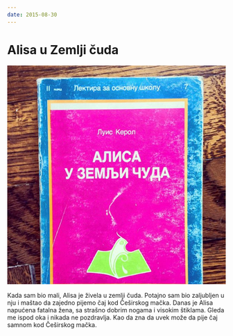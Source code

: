 ```yaml
---
date: 2015-08-30
---
```


# Alisa u Zemlji čuda

![](alisa-u-zemlji-cuda.jpg)

Kada sam bio mali, Alisa je živela u zemlji čuda. Potajno sam bio zaljubljen u nju i maštao da zajedno pijemo čaj kod Češirskog mačka. Danas je Alisa napućena fatalna žena, sa strašno dobrim nogama i visokim štiklama. Gleda me ispod oka i nikada ne pozdravlja. Kao da zna da uvek može da pije čaj samnom kod Češirskog mačka.
